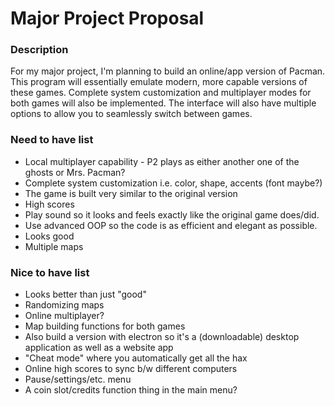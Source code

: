 # Major Project Proposal

### Description
For my major project, I'm planning to build an online/app version of Pacman. This program will essentially emulate modern, more capable versions of these games. Complete system customization and multiplayer modes for both games will also be implemented. The interface will also have multiple options to allow you to seamlessly switch between games.

### Need to have list
  - Local multiplayer capability - P2 plays as either another one of the ghosts or Mrs. Pacman?
  - Complete system customization i.e. color, shape, accents (font maybe?)
  - The game is built very similar to the original version
  - High scores
  - Play sound so it looks and feels exactly like the original game does/did.
  - Use advanced OOP so the code is as efficient and elegant as possible.
  - Looks good
  - Multiple maps

### Nice to have list
  - Looks better than just "good"
  - Randomizing maps
  - Online multiplayer?
  - Map building functions for both games
  - Also build a version with electron so it's a (downloadable) desktop application as well as a website app
  - "Cheat mode" where you automatically get all the hax
  - Online high scores to sync b/w different computers
  - Pause/settings/etc. menu
  - A coin slot/credits function thing in the main menu?
